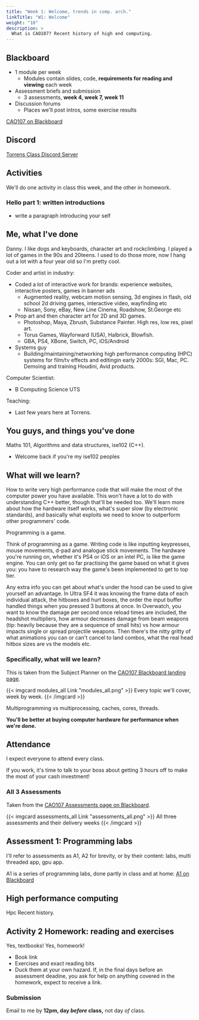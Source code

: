 ```yaml
---
title: "Week 1: Welcome, trends in comp. arch."
linkTitle: "W1: Welcome"
weight: "10"
description: >
  What is CAO107? Recent history of high end computing.
---
```


## Blackboard

* 1 module per week
  - Modules contain slides, code, **requirements for reading and viewing** each week
* Assessment briefs and submission
  - 3 assessments, **week 4, week 7, week 11**
* Discussion forums
  - Places we'll post intros, some exercise results

<a class="btn btn-lg btn-primary mr-3 mb-4" href="https://laureate-au.blackboard.com/webapps/blackboard/content/listContentEditable.jsp?content_id=_9219104_1&course_id=_94382_1" target="_blank">CAO107 on Blackboard<i class="fas fa-arrow-alt-circle-right ml-2"></i></a>

## Discord

<a class="btn btn-lg btn-primary mr-3 mb-4" href="https://discord.gg/a87M8dr" target="_blank">Torrens Class Discord Server<i class="fas fa-arrow-alt-circle-right ml-2"></i></a>

## Activities
We'll do one activity in class this week, and the other in homework.

### Hello part 1: written introductions

- write a paragraph introducing your self

## Me, what I've done

Danny. I like dogs and keyboards, character art and rockclimbing. I played a lot of games in the 90s and 20teens. I used to do those more, now I hang out a lot with a four year old so I'm pretty cool.

Coder and artist in industry:
- Coded a lot of interactive work for brands: experience websites, interactive posters, games in banner ads
  - Augmented reality, webcam motion sensing, 3d engines in flash, old school 2d driving games, interactive video, wayfinding etc
  - Nissan, Sony, eBay, New Line Cinema, Roadshow, St.George etc
- Prop art and then character art for 2D and 3D games.
  - Photoshop, Maya, Zbrush, Substance Painter. High res, low res, pixel art.
  - Torus Games, Wayforward (USA), Halbrick, Blowfish.
  - GBA, PS4, XBone, Switch, PC, iOS/Android
- Systems guy
  - Building/maintaining/networking high performance computing (HPC) systems for film/tv effects and editingin early 2000s: SGI, Mac, PC. Demoing and training Houdini, Avid products.

Computer Scientist:
- B Computing Science UTS

Teaching:
  - Last few years here at Torrens.

## You guys, and things you've done

Maths 101, Algorithms and data structures, ise102 (C++).
- Welcome back if you're my ise102 peoples

## What will we learn?
How to write very high performance code that will make the most of the computer power you have available.  This won't have a lot to do with understanding C++ better, though that'll be needed too. We'll learn more about how the hardware itself works, what's super slow (by electronic standards), and basically what exploits we need to know to outperform other programmers' code.

Programming is a game. 

Think of programming as a game. Writing code is like inputting keypresses, mouse movements, d-pad and analogue stick movements. The hardware you're running on, whether it's PS4 or iOS or an intel PC, is like the game engine. You can only get so far practising the game based on what it gives you: you have to research way the game's been implemented to get to top tier.

Any extra info you can get about what's under the hood can be used to give yourself an advantage. In Ultra SF4 it was knowing the frame data of each individual attack, the hitboxes and hurt boxes, the order the input buffer handled things when you pressed 3 buttons at once. In Overwatch, you want to know the damage per second once reload times are included, the headshot multipliers, how armour decreases damage from beam weapons (tip: heavily because they are a sequence of small hits) vs how armour impacts single or spread projectile weapons. Then there's the nitty gritty of what animations you can or can't cancel to land combos, what the real head hitbox sizes are vs the models etc.

### Specifically, what will we learn?

This is taken from the Subject Planner on the [CAO107 Blackboard landing page](https://laureate-au.blackboard.com/webapps/blackboard/content/listContentEditable.jsp?content_id=_7966066_1&course_id=_76813_1). 

{{< imgcard modules_all Link "modules_all.png" >}}
Every topic we'll cover, week by week.
{{< /imgcard >}}  

Multiprogramming vs multiprocessing, caches, cores, threads.

**You'll be better at buying computer hardware for performance when we're done.**

## Attendance
I expect everyone to attend every class.

If you work, it's time to talk to your boss about getting 3 hours off to make the most of your cash investment!

### All 3 Assessments 

Taken from the [CAO107 Assessments page on Blackboard](https://laureate-au.blackboard.com/webapps/blackboard/content/listContentEditable.jsp?content_id=_7966071_1&course_id=_76813_1&mode=reset).

{{< imgcard assessments_all Link "assessments_all.png" >}}
All three assessments and their delivery weeks
{{< /imgcard >}}  

## Assessment 1: Programming labs

I'll refer to assessments as A1, A2 for brevity, or by their content: labs, multi threaded app, gpu app. 

A1 is a series of programming labs, done partly in class and at home:
<a class="btn btn-lg btn-primary mr-3 mb-4" href="https://laureate-au.blackboard.com/webapps/blackboard/content/listContentEditable.jsp?content_id=_7966097_1&course_id=_76813_1" target="_blank">A1 on Blackboard<i class="fas fa-arrow-alt-circle-right ml-2"></i></a>

## High performance computing

Hpc
Recent history.

## Activity 2 Homework: reading and exercises

Yes, textbooks! Yes, homework!

- Book link
- Exercises and exact reading bits
- Duck them at your own hazard. If, in the final days before an assessment deadine, you ask for help on anything covered in the homework, expect to receive a link.

### Submission

Email to me by **12pm, day _before_ class,** not day _of_ class.


<!-- ## Mathjax test of Matrices

Can I haz matrix?
Row, row, row your matrix.
$$ \begin{bmatrix} 
    2  & 8  & 5  \\\\ 
    11 & 1  & 56 \\\\
    34 & 1  & 14 
    \end{bmatrix} $$

-->
